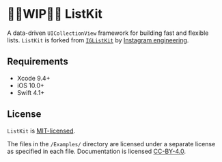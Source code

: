 # 👷‍♀️WIP👷‍♂️ ListKit

A data-driven `UICollectionView` framework for building fast and flexible lists. `ListKit` is forked from [`IGListKit`](https://github.com/Instagram/IGListKit) by [Instagram engineering](https://engineering.instagram.com/).

## Requirements

- Xcode 9.4+
- iOS 10.0+
- Swift 4.1+

## License

`ListKit` is [MIT-licensed](./LICENSE).

The files in the `/Examples/` directory are licensed under a separate license as specified in each file. Documentation is licensed [CC-BY-4.0](https://creativecommons.org/licenses/by/4.0/).

